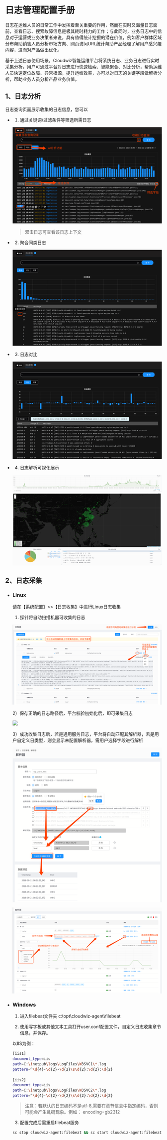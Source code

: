 # 日志管理配置手册

日志在运维人员的日常工作中发挥着至关重要的作用，然而在实时又海量日志面前，查看日志、搜索故障信息是极其耗时耗力的工作；与此同时，业务日志中的信息对于运营或业务决策者来说，具有值得统计挖掘的潜在价值，例如客户群体区域分布帮助销售人员分析市场方向、网页访问URL统计帮助产品经理了解用户感兴趣内容，进而对产品做出优化。

基于上述日志使用场景，Cloudwiz智能运维平台将系统日志、业务日志进行实时采集分析，用户可通过平台对日志进行快速检索、智能聚合、对比分析，帮助运维人员快速定位故障、异常根源，提升运维效率，亦可以对日志的关键字段做解析分析，帮助业务人员分析产品业务价值。

## 1、日志分析

日志查询页面展示收集的日志信息，您可以

* 1) 通过关键词/过滤条件等筛选所需日志

    ![](/part5/images/log-18-11-12.png)
    
    > 双击日志可查看该日志上下文

* 2) 聚合同类日志

    ![](/part5/images/log_cluster-18-11-12.png)

* 3) 日志对比
    
    ![](/part5/images/log_compare_18-11-12.png)
    
* 4) 日志解析可视化展示

    ![](/part4/images/log_process.png)

## 2、日志采集

* ### Linux

    请在【系统配置】>>【日志收集】中进行Linux日志收集
    
    1) 探针将自动扫描机器可收集的日志
    
    ![](/part5/images/log_collectors-19-01-18.png)
    
    2）保存正确的日志路径后，平台校验初始化后，即可采集日志
    
    ![](/part5/images/logs_collectors_recommend-19-01-18.png)
    
    3）成功收集日志后，若是通用服务日志，平台将自动匹配其解析器，若是用户自定义日类型，则会显示未配置解析器，需用户选择字段进行解析

    ![](/part4/images/log_parse.png)
    
    ![](/part5/images/logs_parselist-19-01-18.png)


* ### Windows

    1) 进入filebeat文件夹 c:\opt\cloudwiz-agent\filebeat

    2) 使用写字板或其他文本工具打开user.conf配置文件，自定义日志收集章节信息，并保存。

    以IIS为例：
    
    ```bash
    [iis1]
    document_type=iis
    path=C:\inetpub\logs\LogFiles\W3SVC1\*.log
    pattern=^\d{4}-\d{2}-\d{2}\s\d{2}:\d{2}:\d{2}
    
    [iis2]
    document_type=iis
    path=C:\inetpub\logs\LogFiles\W3SVC2\*.log
    pattern=^\d{4}-\d{2}-\d{2}\s\d{2}:\d{2}:\d{2}
    ```
    
    > 注意：若默认的日志编码不是utf-8,需要在章节信息中指定编码，否则可能会产生乱码现象。例如：
    > encoding=gb2312

    3) 配置完成后需重启filebeat服务

    ```bash
    sc stop cloudwiz-agent:filebeat && sc start cloudwiz-agent:filebeat
    ```
